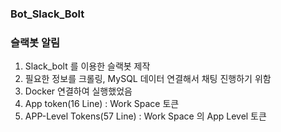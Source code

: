 ### Bot_Slack_Bolt

### 슬랙봇 알림

1. Slack_bolt 를 이용한 슬랙봇 제작
2. 필요한 정보를 크롤링, MySQL 데이터 연결해서 채팅 진행하기 위함
3. Docker 연결하여 실행했었음
4. App token(16 Line) : Work Space 토큰
5. APP-Level Tokens(57 Line) : Work Space 의 App Level 토큰
